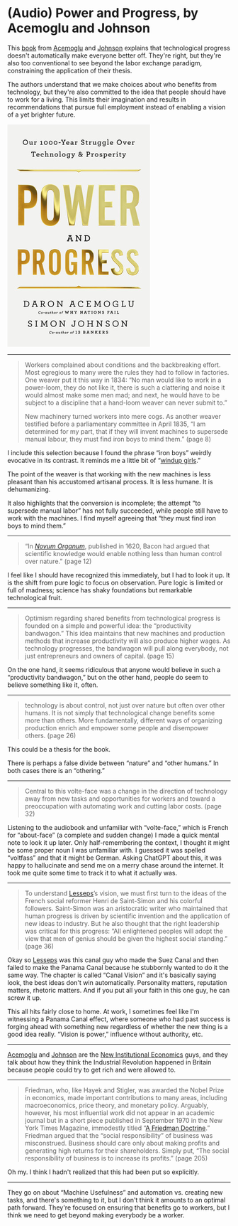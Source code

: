 # (Audio) Power and Progress, by Acemoglu and Johnson

This [book][] from [Acemoglu][] and [Johnson][] explains that
technological progress doesn't automatically make everyone better off.
They're right, but they're also too conventional to see beyond the
labor exchange paradigm, constraining the application of their thesis.

[book]: https://shapingwork.mit.edu/power-and-progress/
[Acemoglu]: https://en.wikipedia.org/wiki/Daron_Acemoglu "Daron Acemoglu"
[Johnson]: https://en.wikipedia.org/wiki/Simon_Johnson_(economist) "Simon Johnson (economist)"


The authors understand that we make choices about who benefits from
technology, but they're also committed to the idea that people should
have to work for a living. This limits their imagination and results
in recommendations that pursue full employment instead of enabling a
vision of a yet brighter future.


![cover](cover.jpg)


---

> Workers complained about conditions and the backbreaking effort.
> Most egregious to many were the rules they had to follow in
> factories. One weaver put it this way in 1834: “No man would like to
> work in a power-loom, they do not like it, there is such a
> clattering and noise it would almost make some men mad; and next, he
> would have to be subject to a discipline that a hand-loom weaver can
> never submit to.”
>
> New machinery turned workers into mere cogs. As another weaver
> testified before a parliamentary committee in April 1835, “I am
> determined for my part, that if they will invent machines to
> supersede manual labour, they must find iron boys to mind them.”
> (page 8)

I include this selection because I found the phrase “iron boys”
weirdly evocative in its contrast. It reminds me a little bit of
“[windup girls][].”

[windup girls]: https://en.wikipedia.org/wiki/The_Windup_Girl "The Windup Girl"

The point of the weaver is that working with the new machines is less
pleasant than his accustomed artisanal process. It is less humane. It
is dehumanizing.

It also highlights that the conversion is incomplete; the attempt “to
supersede manual labor” has not fully succeeded, while people still
have to work with the machines. I find myself agreeing that “they must
find iron boys to mind them.”


---

> “In [_Novum Organum_][], published in 1620, Bacon had argued that
> scientific knowledge would enable nothing less than human control
> over nature.” (page 12)

[_Novum Organum_]: https://en.wikipedia.org/wiki/Novum_Organum

I feel like I should have recognized this immediately, but I had to
look it up. It is the shift from pure logic to focus on observation.
Pure logic is limited or full of madness; science has shaky
foundations but remarkable technological fruit.


---

> Optimism regarding shared benefits from technological progress is
> founded on a simple and powerful idea: the “productivity bandwagon.”
> This idea maintains that new machines and production methods that
> increase productivity will also produce higher wages. As technology
> progresses, the bandwagon will pull along everybody, not just
> entrepreneurs and owners of capital. (page 15)

On the one hand, it seems ridiculous that anyone would believe in such
a “productivity bandwagon,” but on the other hand, people do seem to
believe something like it, often.


---

> technology is about control, not just over nature but often over
> other humans. It is not simply that technological change benefits
> some more than others. More fundamentally, different ways of
> organizing production enrich and empower some people and disempower
> others. (page 26)

This could be a thesis for the book.

There is perhaps a false divide between “nature” and “other humans.”
In both cases there is an “othering.”


---

> Central to this volte-face was a change in the direction of
> technology away from new tasks and opportunities for workers and
> toward a preoccupation with automating work and cutting labor costs.
> (page 32)

Listening to the audiobook and unfamiliar with “volte-face,” which is
French for “about-face” (a complete and sudden change) I made a quick
mental note to look it up later. Only half-remembering the context, I
thought it might be some proper noun I was unfamiliar with. I guessed
it was spelled “voltfass” and that it might be German. Asking ChatGPT
about this, it was happy to hallucinate and send me on a merry chase
around the internet. It took me quite some time to track it to what it
actually was.


---

> To understand [Lesseps][]’s vision, we must first turn to the ideas
> of the French social reformer Henri de Saint-Simon and his colorful
> followers. Saint-Simon was an aristocratic writer who maintained
> that human progress is driven by scientific invention and the
> application of new ideas to industry. But he also thought that the
> right leadership was critical for this progress: “All enlightened
> peoples will adopt the view that men of genius should be given the
> highest social standing.” (page 36)

[Lesseps]: https://en.wikipedia.org/wiki/Ferdinand_de_Lesseps "Ferdinand de Lesseps"


Okay so [Lesseps][] was this canal guy who made the Suez Canal and
then failed to make the Panama Canal because he stubbornly wanted to
do it the same way. The chapter is called “Canal Vision” and it's
basically saying look, the best ideas don't win automatically.
Personality matters, reputation matters, rhetoric matters. And if you
put all your faith in this one guy, he can screw it up.


This all hits fairly close to home. At work, I sometimes feel like I'm
witnessing a Panama Canal effect, where someone who had past success
is forging ahead with something new regardless of whether the new
thing is a good idea really. “Vision is power,” influence without
authority, etc.


---

[Acemoglu][] and [Johnson][] are the [New Institutional Economics][]
guys, and they talk about how they think the Industrial Revolution
happened in Britain because people could try to get rich and were
allowed to.

[New Institutional Economics]: https://en.wikipedia.org/wiki/New_institutional_economics


---

> Friedman, who, like Hayek and Stigler, was awarded the Nobel Prize
> in economics, made important contributions to many areas, including
> macroeconomics, price theory, and monetary policy. Arguably,
> however, his most influential work did not appear in an academic
> journal but in a short piece published in September 1970 in the New
> York Times Magazine, immodestly titled “[A Friedman Doctrine][].”
> Friedman argued that the “social responsibility” of business was
> misconstrued. Business should care only about making profits and
> generating high returns for their shareholders. Simply put, “The
> social responsibility of business is to increase its profits.” (page
> 205)

[A Friedman Doctrine]: https://www.nytimes.com/1970/09/13/archives/a-friedman-doctrine-the-social-responsibility-of-business-is-to.html "A Friedman doctrine‐- The Social Responsibility of Business Is to Increase Its Profits"


Oh my. I think I hadn't realized that this had been put so explicitly.


---

They go on about “Machine Usefulness” and automation vs. creating new
tasks, and there's something to it, but I don't think it amounts to an
optimal path forward. They're focused on ensuring that benefits go to
workers, but I think we need to get beyond making everybody be a
worker.
